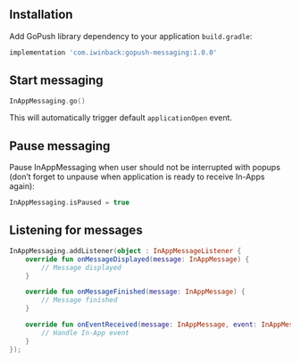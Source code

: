 ## Installation

Add GoPush library dependency to your application `build.gradle`:

```groovy
implementation 'com.iwinback:gopush-messaging:1.0.0'
```


## Start messaging

```swift
InAppMessaging.go()
```

This will automatically trigger default `applicationOpen` event.


## Pause messaging

Pause InAppMessaging when user should not be interrupted with popups (don’t forget to unpause when application is ready to receive In-Apps again):

```swift
InAppMessaging.isPaused = true
```


## Listening for messages

```kotlin
InAppMessaging.addListener(object : InAppMessageListener {
    override fun onMessageDisplayed(message: InAppMessage) {
        // Message displayed
    }

    override fun onMessageFinished(message: InAppMessage) {
        // Message finished
    }

    override fun onEventReceived(message: InAppMessage, event: InAppMessageEvent) {
        // Handle In-App event
    }
});
```
